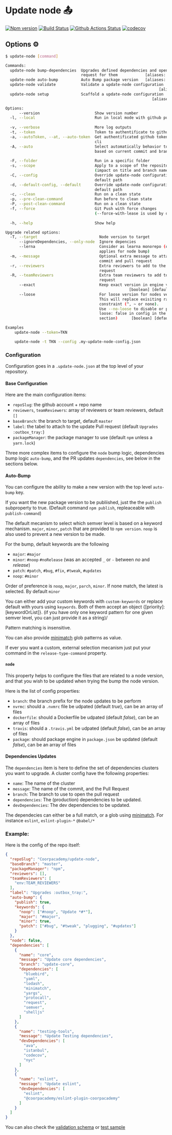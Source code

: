 # Update node :outbox_tray:

[![Npm version](https://img.shields.io/npm/v/@coorpacademy/update-node.svg)](https://www.npmjs.com/package/@coorpacademy/update-node)
[![Build Status](https://app.travis-ci.com/CoorpAcademy/update-node.svg?token=KnYzxEMEXjZwczDR8x2L&branch=master)](https://travis-ci.com/CoorpAcademy/update-node)
[![Github Actions Status](https://github.com/coorpacademy/update-node/actions/workflows/ci.yml/badge.svg)](https://github.com/CoorpAcademy/update-node/actions/workflows/ci.yml)
[![codecov](https://codecov.io/gh/CoorpAcademy/update-node/branch/master/graph/badge.svg)](https://codecov.io/gh/CoorpAcademy/update-node)

## Options :gear:

```bash
$ update-node [command]

Commands:
  update-node bump-dependencies  Upgrades defined dependencies and open Pull
                                 request for them            [aliases: upgrade, bd]
  update-node auto-bump          Auto Bump package version   [aliases: version, ab]
  update-node validate           Validate a update-node configuration
                                                                   [aliases: check]
  update-node setup              Scaffold a update-node configuration
                                                                [aliases: scaffold]

Options:
      --version                        Show version number             [boolean]
  -l, --local                          Run in local mode with github publication
                                                                       [boolean]
  -v, --verbose                        More log outputs                [boolean]
  -t, --token                          Token to authentificate to github[string]
  -a, --autoToken, --at, --auto-token  Get authentificated github token from gh
                                       cli                             [boolean]
  -A, --auto                           Select automatically behavior to adopt
                                       based on current commit and branch
                                                                       [boolean]
  -F, --folder                         Run in a specific folder         [string]
  -s, --scope                          Apply to a scope of the repository
                                       (impact on title and branch name)[string]
  -C, --config                         Override update-node configuration
                                       default path                     [string]
  -d, --default-config, --default      Override update-node configuration
                                       default path                    [boolean]
  -c, --clean                          Run on a clean state            [boolean]
  -p, --pre-clean-command              Run before to clean state         [array]
  -P, --post-clean-command             Run on a clean state              [array]
  -f, --force                          Git Push with force changes
                                       (--force-with-lease is used by default)
                                                                       [boolean]
  -h, --help                           Show help                       [boolean]

Upgrade related options:
  -T, --target                           Node version to target         [string]
      --ignoreDependencies, --only-node  Ignore depencies              [boolean]
      --lerna                            Consider as learna monorepo (only
                                         applies for node bump)        [boolean]
  -m, --message                          Optional extra message to attach to the
                                         commit and pull request        [string]
  -r, --reviewers                        Extra reviewers to add to the pull
                                         request                        [string]
  -R, --teamReviewers                    Extra team reviewers to add to the pull
                                         request                        [string]
      --exact                            Keep exact version in engine version
                                                      [boolean] [default: false]
      --loose                            For loose version for nodes version.
                                         This will replace exisiting range
                                         constraint (^, ~ or none).
                                         Use --no-loose to disable or place
                                         loose: false in config in the node
                                         section)      [boolean] [default: true]

Examples
    update-node --token=TKN

    update-node -t TKN --config .my-update-node-config.json
```

### Configuration

Configuration goes in a `.update-node.json` at the top level of your repository.

#### Base Configuration

Here are the main configuration items:
- `repoSlug`: the github account + repo name
- `reviewers`, `teamReviewers`: array of reviewers or team reviewers, default `[]`
- `baseBranch`: the branch to target, default `master`
- `label`: the tabel to attach to the update Pull request (default `Upgrades :outbox_tray:`)
- `packageManager`: the package manager to use (default `npm` unless a `yarn.lock`)

Three more complex items to configure the `node` bump logic,  dependencies bump logic `auto-bump`, and the PR updates `dependencies`, see below in the sections below.

#### Auto-Bump
You can configure the ability to make a new version with the top level `auto-bump` key.

If you want the new package version to be publiished, just the the `publish` subproperty to true. (Default command `npm publish`, repleaceable with `publish-command`)

The default mecanism to select which semver level is based on a keyword mechanism. `major`, `minor`, `patch` that are provided to `npm version`. `noop` is also used to prevent a new version to be made.

For the bump, default keywords are the following
- `major`: `#major`
- `minor`: `#noop` `#noRelease` (was an accepted `_` or `-` between _no_  and _release_)
- `patch`: `#patch`, `#bug`, `#fix`, `#tweak`, `#updates`
- `noop`: `#minor`

Order of preference is `noop`, `major`, `parch`, `minor`. If none match, the latest is selected. By default `minor`

You can either add your custom keywords with `custom-keywords` or replace default with yours using `keywords`. Both of them accept an object {[priority]: [keywordOrList]}. (if you have only one keyword pattern for one given semver level, you can just provide it as a string)/

Pattern matching is insensitive.

You can also provide [minimatch] glob patterns as value.

If ever you want a custom, external selection mecanism just put your command in the `release-type-command` property.


#### `node`
This property helps to configure the files that are related to a node version, and that you wish to be updated when trying the bump the node version.

Here is the list of config properties:
- `branch`: the branch prefix for the node updates to be perform
- `nvrmc`: should a `.nvmrc` file be udpated (default _true_), can be an array of files
- `dockerfile`: should a Dockerfile be udpated (default _false_), can be an array of files
- `travis`: should a `.travis.yml` be udpated (default _false_), can be an array of files
- `package`: should package engine in `package.json` be updated (default _false_), can be an array of files

#### Dependencies Updates

The `dependencies` item is here to define the set of dependencies clusters you want to upgrade.
A cluster config have the following properties:
- `name`: The name of the cluster
- `message`: The name of the commit, and the Pull Request
- `branch`: The branch to use to open the pull request
- `dependencies`: The (production) dependencies to be updated.
- `devDependencies`: The dev dependencies to be updated.

The dependecies can either be a full match, or a glob using [minimatch]. For instance `eslint`, `eslint-plugin-*` `@babel/*`

### Example:

Here is the config of the repo itself:
```json
{
  "repoSlug": "Coorpacademy/update-node",
  "baseBranch": "master",
  "packageManager": "npm",
  "reviewers": [],
  "teamReviewers": [
    "env:TEAM_REVIEWERS"
  ],
  "label": "Upgrades :outbox_tray:",
  "auto-bump": {
    "publish": true,
    "keywords": {
      "noop": ["#noop", "Update *#*"],
      "major": "#major",
      "minor": true,
      "patch": ["#bug", "#tweak", "plugging", "#updates"]
    }
  },
  "node": false,
  "dependencies": [
    {
      "name": "core",
      "message": "Update core dependencies",
      "branch": "update-core",
      "dependencies": [
        "bluebird",
        "yaml",
        "lodash",
        "minimatch",
        "yargs",
        "protocall",
        "request",
        "semver",
        "shelljs"
      ]
    },
    {
      "name": "testing-tools",
      "message": "Update Testing dependencies",
      "devDependencies": [
        "ava",
        "istanbul",
        "codecov",
        "nyc"
      ]
    },
    {
      "name": "eslint",
      "message": "Update eslint",
      "devDependencies": [
        "eslint",
        "@coorpacademy/eslint-plugin-coorpacademy"
      ]
    }
  ]
}
```

You can also check the [validation schema](./src/core/config.js) or [test sample](./test/integration/.update-node.json)

[minimatch]: https://www.npmjs.com/package/minimatch
